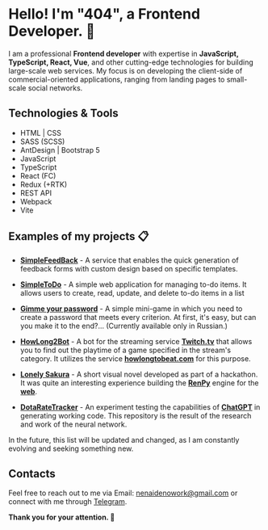 # Hello! I'm "404", a Frontend Developer. 🤝

I am a professional **Frontend developer** with expertise in **JavaScript, TypeScript, React, Vue**, and other cutting-edge technologies for building large-scale web services. My focus is on developing the client-side of commercial-oriented applications, ranging from landing pages to small-scale social networks.

## Technologies & Tools
- HTML | CSS
- SASS (SCSS)
- AntDesign | Bootstrap 5
- JavaScript
- TypeScript
- React (FC)
- Redux (+RTK)
- REST API
- Webpack
- Vite

## Examples of my projects 📋

- [**SimpleFeedBack**](https://github.com/nenaideno/SimpleFeedBack) - A service that enables the quick generation of feedback forms with custom design based on specific templates.

- [**SimpleToDo**](https://github.com/nenaideno/SimpleToDo) - A simple web application for managing to-do items. It allows users to create, read, update, and delete to-do items in a list

- [**Gimme your password**](https://github.com/nenaideno/gimmeyourpassword) - A simple mini-game in which you need to create a password that meets every criterion. At first, it's easy, but can you make it to the end?... (Currently available only in Russian.)

- [**HowLong2Bot**](https://github.com/nenaideno/HowLong2Bot) - A bot for the streaming service [**Twitch.tv**](https://www.twitch.tv/) that allows you to find out the playtime of a game specified in the stream's category. It utilizes the service [**howlongtobeat.com**](https://howlongtobeat.com/) for this purpose.

- [**Lonely Sakura**](https://github.com/nenaideno/Sakura-novel) - A short visual novel developed as part of a hackathon. It was quite an interesting experience building the [**RenPy**](https://www.renpy.org/) engine for the [**web**](https://www.renpy.org/doc/html/web.html).

- [**DotaRateTracker**](https://github.com/nenaideno/DotaRateTracker) - An experiment testing the capabilities of [**ChatGPT**](https://chat.openai.com/) in generating working code. This repository is the result of the research and work of the neural network.

In the future, this list will be updated and changed, as I am constantly evolving and seeking something new.

## Contacts

Feel free to reach out to me via Email: nenaidenowork@gmail.com or connect with me through [Telegram](https://t.me/nenaideno404).

**Thank you for your attention. 🙏**

